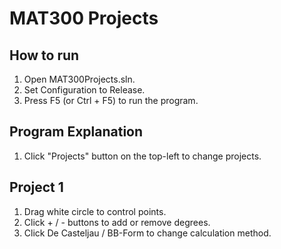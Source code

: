 # MAT300 Projects
 
## How to run
1. Open MAT300Projects.sln.
2. Set Configuration to Release.
3. Press F5 (or Ctrl + F5) to run the program.

## Program Explanation
1. Click "Projects" button on the top-left to change projects.

## Project 1
1. Drag white circle to control points.
2. Click + / - buttons to add or remove degrees.
3. Click De Casteljau / BB-Form to change calculation method.